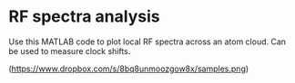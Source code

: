 # RF spectra analysis

Use this MATLAB code to plot local RF spectra across an atom cloud. Can be used to measure clock shifts.

(https://www.dropbox.com/s/8bq8unmoozgow8x/samples.png)